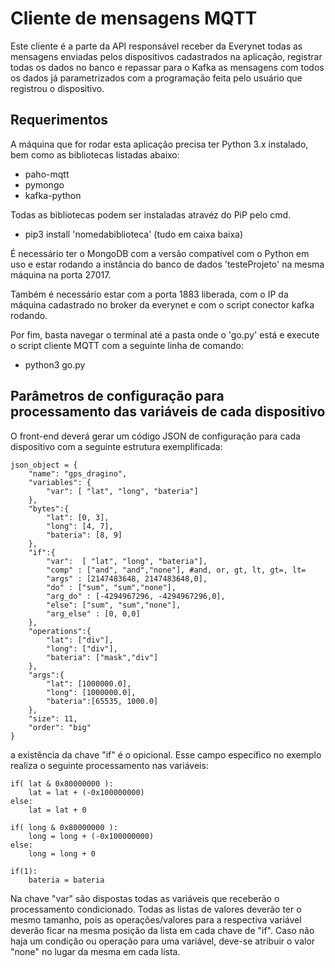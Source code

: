 # Cliente de mensagens MQTT
Este cliente é a parte da API responsável receber da Everynet todas as mensagens enviadas pelos dispositivos cadastrados na aplicação, registrar todas os dados no banco e repassar para o Kafka as mensagens com todos os dados já parametrizados com a programação feita pelo usuário que registrou o dispositivo.

## Requerimentos
A máquina que for rodar esta aplicação precisa ter Python 3.x instalado, bem como as bibliotecas listadas abaixo:
* paho-mqtt
* pymongo
* kafka-python

Todas as bibliotecas podem ser instaladas atravéz do PiP pelo cmd.
* pip3 install 'nomedabiblioteca' (tudo em caixa baixa)

É necessário ter o MongoDB com a versão compatível com o Python em uso e estar rodando a instância do banco de dados 'testeProjeto' na mesma máquina na porta 27017.

Também é necessário estar com a porta 1883 liberada, com o IP da máquina cadastrado no broker da everynet e com o script conector kafka rodando.

Por fim, basta navegar o terminal até a pasta onde o 'go.py' está e execute o script cliente MQTT com a seguinte linha de comando:
* python3 go.py

## Parâmetros de configuração para processamento das variáveis de cada dispositivo

O front-end deverá gerar um código JSON de configuração para cada dispositivo com a seguinte estrutura exemplificada:


    json_object = {
        "name": "gps_dragino",
        "variables": {
            "var": [ "lat", "long", "bateria"]
        },
        "bytes":{
            "lat": [0, 3],
            "long": [4, 7],
            "bateria": [8, 9]
        },
        "if":{
            "var":  [ "lat", "long", "bateria"],
            "comp" : ["and", "and","none"], #and, or, gt, lt, gt=, lt=
            "args" : [2147483648, 2147483648,0],
            "do" : ["sum", "sum","none"],
            "arg_do" : [-4294967296, -4294967296,0],
            "else": ["sum", "sum","none"],
            "arg_else" : [0, 0,0]
        },
        "operations":{
            "lat": ["div"],
            "long": ["div"],
            "bateria": ["mask","div"]
        },
        "args":{
            "lat": [1000000.0],
            "long": [1000000.0],
            "bateria":[65535, 1000.0]
        },
        "size": 11,
        "order": "big"
    }


a existência da chave "if" é o opicional. Esse campo específico no exemplo realiza o seguinte processamento nas variáveis:


    if( lat & 0x80000000 ):
        lat = lat + (-0x100000000)
    else:
        lat = lat + 0

    if( long & 0x80000000 ):
        long = long + (-0x100000000)
    else:
        long = long + 0

    if(1):
        bateria = bateria


Na chave "var" são dispostas todas as variáveis que receberão o processamento condicionado. Todas as listas de valores deverão ter o mesmo tamanho, pois as operações/valores para a respectiva variável deverão ficar na mesma posição da lista em cada chave de "if". Caso não haja um condição ou operação para uma variável, deve-se atribuir o valor "none" no lugar da mesma em cada lista.